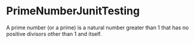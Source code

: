 # PrimeNumberJunitTesting
A prime number (or a prime) is a natural number greater than 1 that has no positive divisors other than 1 and itself.

